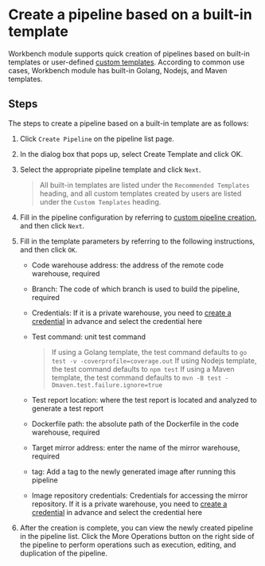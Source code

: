 # Create a pipeline based on a built-in template

Workbench module supports quick creation of pipelines based on built-in templates or user-defined [custom templates](../template/custom-template.md). According to common use cases, Workbench module has built-in Golang, Nodejs, and Maven templates.

## Steps

The steps to create a pipeline based on a built-in template are as follows:

1. Click `Create Pipeline` on the pipeline list page.

    <!--![]()screenshots-->

2. In the dialog box that pops up, select Create Template and click OK.

    <!--![]()screenshots-->

3. Select the appropriate pipeline template and click `Next`.

    > All built-in templates are listed under the `Recommended Templates` heading, and all custom templates created by users are listed under the `Custom Templates` heading.

    <!--![]()screenshots-->

4. Fill in the pipeline configuration by referring to [custom pipeline creation](custom.md), and then click `Next`.

5. Fill in the template parameters by referring to the following instructions, and then click `OK`.

    - Code warehouse address: the address of the remote code warehouse, required
    - Branch: The code of which branch is used to build the pipeline, required
    - Credentials: If it is a private warehouse, you need to [create a credential](../credential.md) in advance and select the credential here
    - Test command: unit test command

        > If using a Golang template, the test command defaults to `go test -v -coverprofile=coverage.out`
        > If using Nodejs template, the test command defaults to `npm test`
        > If using a Maven template, the test command defaults to `mvn -B test -Dmaven.test.failure.ignore=true`

    - Test report location: where the test report is located and analyzed to generate a test report
    - Dockerfile path: the absolute path of the Dockerfile in the code warehouse, required
    - Target mirror address: enter the name of the mirror warehouse, required
    - tag: Add a tag to the newly generated image after running this pipeline
    - Image repository credentials: Credentials for accessing the mirror repository. If it is a private warehouse, you need to [create a credential](../credential.md) in advance and select the credential here

        <!--![]()screenshots-->

6. After the creation is complete, you can view the newly created pipeline in the pipeline list. Click the More Operations button on the right side of the pipeline to perform operations such as execution, editing, and duplication of the pipeline.

    <!--![]()screenshots-->